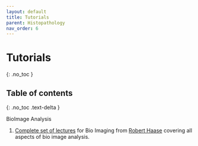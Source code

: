 ```yaml
---
layout: default
title: Tutorials
parent: Histopathology
nav_order: 6
---
```


# Tutorials
{: .no_toc }

## Table of contents
{: .no_toc .text-delta }

BioImage Analysis

1. [Complete set of lectures](https://www.youtube.com/playlist?list=PL5ESQNfM5lc7SAMstEu082ivW4BDMvd0U) for Bio Imaging from [Robert Haase](https://myerslab.mpi-cbg.de/robert-haase/) covering all aspects of bio image analysis.



